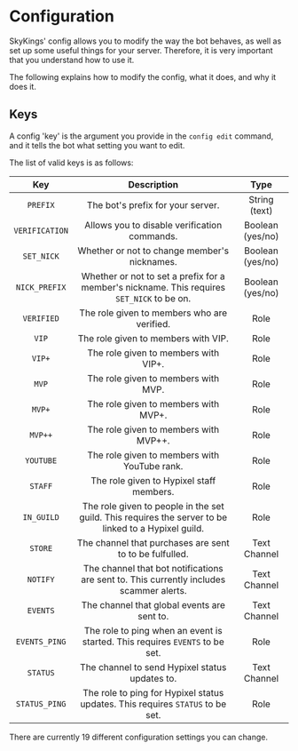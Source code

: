 # Configuration

SkyKings' config allows you to modify the way the bot behaves, as well as set up some useful things for your server. 
Therefore, it is very important that you understand how to use it.

The following explains how to modify the config, what it does, and why it does it.

## Keys

A config 'key' is the argument you provide in the `config edit` command, and it tells the bot what setting you want to edit.

The list of valid keys is as follows:

| Key | Description | Type |
|:---:|:-----------:|:----:|
| `PREFIX` | The bot's prefix for your server. | String (text) | 
| `VERIFICATION` | Allows you to disable verification commands. | Boolean (yes/no) |
| `SET_NICK` | Whether or not to change member's nicknames. | Boolean (yes/no) |
| `NICK_PREFIX` | Whether or not to set a prefix for a member's nickname. This requires `SET_NICK` to be on. | Boolean (yes/no) |
| `VERIFIED` | The role given to members who are verified. | Role |
| `VIP` | The role given to members with VIP. | Role |
| `VIP+` | The role given to members with VIP+. | Role |
| `MVP` | The role given to members with MVP. | Role |
| `MVP+` | The role given to members with MVP+. | Role |
| `MVP++` | The role given to members with MVP++. | Role |
| `YOUTUBE` | The role given to members with YouTube rank. | Role |
| `STAFF` | The role given to Hypixel staff members. | Role |
| `IN_GUILD` | The role given to people in the set guild. This requires the server to be linked to a Hypixel guild. | Role |
| `STORE` | The channel that purchases are sent to to be fulfulled. | Text Channel |
| `NOTIFY` | The channel that bot notifications are sent to. This currently includes scammer alerts. | Text Channel |
| `EVENTS` | The channel that global events are sent to. | Text Channel |
| `EVENTS_PING` | The role to ping when an event is started. This requires `EVENTS` to be set. | Role |
| `STATUS` | The channel to send Hypixel status updates to. | Text Channel |
| `STATUS_PING` | The role to ping for Hypixel status updates. This requires `STATUS` to be set. | Role |

There are currently 19 different configuration settings you can change.
